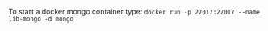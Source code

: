 To start a docker mongo container type:
```docker run -p 27017:27017 --name lib-mongo -d mongo```



